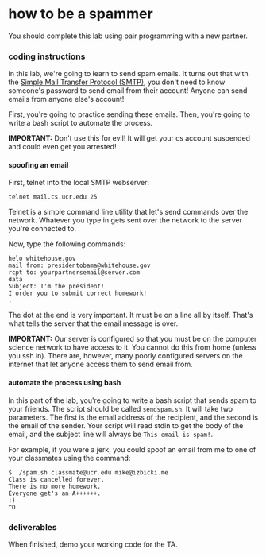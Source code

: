 # how to be a spammer

You should complete this lab using pair programming with a new partner.

### coding instructions

In this lab, we're going to learn to send spam emails.  It turns out that with the [Simple Mail Transfer Protocol (SMTP)](http://en.wikipedia.org/wiki/Simple_Mail_Transfer_Protocol), you don't need to know someone's password to send email from their account!  Anyone can send emails from anyone else's account!

First, you're going to practice sending these emails.  Then, you're going to write a bash script to automate the process.

**IMPORTANT:** Don't use this for evil!  It will get your cs account suspended and could even get you arrested!

#### spoofing an email

First, telnet into the local SMTP webserver:

```
telnet mail.cs.ucr.edu 25
```

Telnet is a simple command line utility that let's send commands over the network.  Whatever you type in gets sent over the network to the server you're connected to.

Now, type the following commands:

```
helo whitehouse.gov
mail from: presidentobama@whitehouse.gov
rcpt to: yourpartnersemail@server.com
data
Subject: I'm the president!
I order you to submit correct homework!
.
```

The dot at the end is very important.  It must be on a line all by itself.  That's what tells the server that the email message is over.

**IMPORTANT:** Our server is configured so that you must be on the computer science network to have access to it.  You cannot do this from home (unless you ssh in).  There are, however, many poorly configured servers on the internet that let anyone access them to send email from.

#### automate the process using bash

In this part of the lab, you're going to write a bash script that sends spam to your friends.  The script should be called `sendspam.sh`.  It will take two parameters.  The first is the email address of the recipient, and the second is the email of the sender.  Your script will read stdin to get the body of the email, and the subject line will always be `This email is spam!`.

For example, if you were a jerk, you could spoof an email from me to one of your classmates using the command:

```
$ ./spam.sh classmate@ucr.edu mike@izbicki.me
Class is cancelled forever.  
There is no more homework.
Everyone get's an A++++++.
:)
^D
```

### deliverables

When finished, demo your working code for the TA.  
